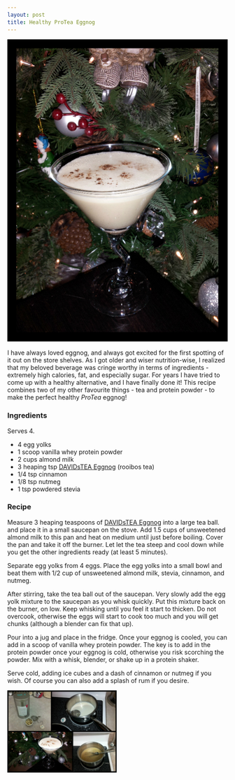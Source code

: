 ```yaml
---
layout: post
title: Healthy ProTea Eggnog    
---
```


![Healthy ProTea Eggnog](/images/healthy_protea_eggnog.jpg)

I have always loved eggnog, and always got excited for the first spotting of it out on the store shelves. As I got older and wiser nutrition-wise, I realized that my beloved beverage was cringe worthy in terms of ingredients - extremely high calories, fat, and especially sugar. For years I have tried to come up with a healthy alternative, and I have finally done it! This recipe combines two of my other favourite things - tea and protein powder - to make the perfect healthy     *ProTea* eggnog! 

### Ingredients 

Serves 4.

- 4 egg yolks
- 1 scoop vanilla whey protein powder 
- 2 cups almond milk 
- 3 heaping tsp [DAVIDsTEA Eggnog](http://www.davidstea.com/eggnog?&TF=72F0C1DCC0A4&DEID=) (rooibos tea)
- 1/4 tsp cinnamon
- 1/8 tsp nutmeg 
- 1 tsp powdered stevia 

### Recipe 
Measure 3 heaping teaspoons of [DAVIDsTEA Eggnog](http://www.davidstea.com/eggnog?&TF=72F0C1DCC0A4&DEID=) into a large tea ball. and place it in a small saucepan on the stove. Add 1.5 cups of unsweetened almond milk to this pan and heat on medium until just before boiling. Cover the pan and take it off the burner. Let let the tea steep and cool down while you get the other ingredients ready (at least 5 minutes). 

Separate egg yolks from 4 eggs. Place the egg yolks into a small bowl and beat them with 1/2 cup of unsweetened almond milk, stevia, cinnamon, and nutmeg. 

After stirring, take the tea ball out of the saucepan. Very slowly add the egg yolk mixture to the saucepan as you whisk quickly. Put this mixture back on the burner, on low. Keep whisking until you feel it start to thicken. Do not overcook, otherwise the eggs will start to cook too much and you will get chunks (although a blender can fix that up). 

Pour into a jug and place in the fridge. Once your eggnog is cooled, you can add in a scoop of vanilla whey protein powder. The key is to add in the protein powder once your eggnog is cold, otherwise you risk scorching the powder. Mix with a whisk, blender, or shake up in a protein shaker. 

Serve cold, adding ice cubes and a dash of cinnamon or nutmeg if you wish. Of course you can also add a splash of rum if you desire. 

![Healthy ProTea Eggnog Cooking Steps](/images/eggnog_collage_small.jpg)
  
